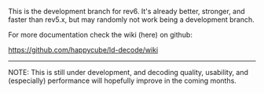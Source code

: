 This is the development branch for rev6.  It's already better, stronger, and faster than rev5.x, but may randomly not work being a development branch.

For more documentation check the wiki (here) on github:

https://github.com/happycube/ld-decode/wiki

---

NOTE:  This is still under development, and decoding quality, usability, and (especially) performance will hopefully improve in the coming months.
